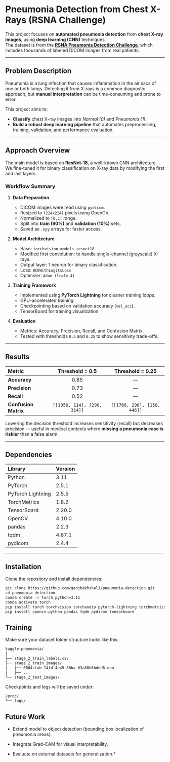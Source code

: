 #  Pneumonia Detection from Chest X-Rays (RSNA Challenge)

This project focuses on **automated pneumonia detection** from **chest X-ray images**, using **deep learning (CNN)** techniques.  
The dataset is from the [**RSNA Pneumonia Detection Challenge**](https://www.kaggle.com/competitions/rsna-pneumonia-detection-challenge/), which includes thousands of labeled DICOM images from real patients.

---

##  Problem Description

Pneumonia is a lung infection that causes inflammation in the air sacs of one or both lungs. Detecting it from X-rays is a common diagnostic approach, but **manual interpretation** can be time-consuming and prone to error.

This project aims to:
- **Classify** chest X-ray images into *Normal (0)* and *Pneumonia (1)*.
- **Build a robust deep learning pipeline** that automates preprocessing, training, validation, and performance evaluation.

---

##  Approach Overview

The main model is based on **ResNet-18**, a well-known CNN architecture.  
We fine-tuned it for binary classification on X-ray data by modifying the first and last layers.

###  Workflow Summary

1. **Data Preparation**
   - DICOM images were read using `pydicom`.
   - Resized to `(224×224)` pixels using OpenCV.
   - Normalized to `[0,1]` range.
   - Split into **train (90%)** and **validation (10%)** sets.
   - Saved as `.npy` arrays for faster access.

2. **Model Architecture**
   - Base: `torchvision.models.resnet18`
   - Modified first convolution: to handle single-channel (grayscale) X-rays.
   - Output layer: 1 neuron for binary classification.
   - Loss: `BCEWithLogitsLoss`
   - Optimizer: `Adam (lr=1e-4)`

3. **Training Framework**
   - Implemented using **PyTorch Lightning** for cleaner training loops.
   - GPU-accelerated training.
   - Checkpointing based on validation accuracy (`val_acc`).
   - TensorBoard for training visualization.

4. **Evaluation**
   - Metrics: Accuracy, Precision, Recall, and Confusion Matrix.
   - Tested with thresholds `0.5` and `0.25` to show sensitivity trade-offs.

---

##  Results

| Metric | Threshold = 0.5 | Threshold = 0.25 |
|:--|:--:|:--:|
| **Accuracy** | 0.85 | — |
| **Precision** | 0.73 | — |
| **Recall** | 0.52 | — |
| **Confusion Matrix** | `[[1950, 114], [290, 314]]` | `[[1766, 298], [158, 446]]` |

 Lowering the decision threshold increases sensitivity (recall) but decreases precision — useful in medical contexts where **missing a pneumonia case is riskier** than a false alarm.

---

##  Dependencies

| Library | Version |
|:--|:--|
| Python | 3.11 |
| PyTorch | 2.5.1 |
| PyTorch Lightning | 2.5.5 |
| TorchMetrics | 1.8.2 |
| TensorBoard | 2.20.0 |
| OpenCV | 4.10.0 |
| pandas | 2.2.3 |
| tqdm | 4.67.1 |
| pydicom | 2.4.4 |

---

##  Installation

Clone the repository and install dependencies:

```bash
git clone https://github.com/ganjbakhshali/pneumonia-detection.git
cd pneumonia-detection
conda create -n torch python=3.11
conda activate torch
pip install torch torchvision torchaudio pytorch-lightning torchmetrics
pip install opencv-python pandas tqdm pydicom tensorboard
```
##  Training

Make sure your dataset folder structure looks like this:

```bash
kaggle-pneumonia/
│
├── stage_2_train_labels.csv
├── stage_2_train_images/
│   ├── 0004cfab-14fd-4e49-80ba-63a80b6bddd6.dcm
│   ├── ...
└── stage_2_test_images/
```

Checkpoints and logs will be saved under:
```bash
/proc/
└── logs/
```

##  Future Work

* Extend model to object detection (bounding box localization of pneumonia areas).

* Integrate Grad-CAM for visual interpretability.

* Evaluate on external datasets for generalization.*

